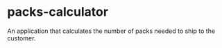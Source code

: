 # packs-calculator
An application that calculates the number of packs needed to ship to the customer.
